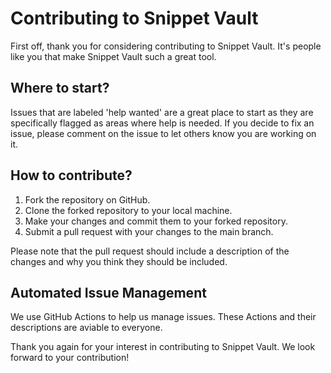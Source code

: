 # Contributing to Snippet Vault

First off, thank you for considering contributing to Snippet Vault. It's people like you that make Snippet Vault such a great tool.

## Where to start?

Issues that are labeled 'help wanted' are a great place to start as they are specifically flagged as areas where help is needed. If you decide to fix an issue, please comment on the issue to let others know you are working on it.

## How to contribute?

1. Fork the repository on GitHub.
2. Clone the forked repository to your local machine.
3. Make your changes and commit them to your forked repository.
4. Submit a pull request with your changes to the main branch.

Please note that the pull request should include a description of the changes and why you think they should be included.

## Automated Issue Management

We use GitHub Actions to help us manage issues. These Actions and their descriptions are aviable to everyone.

Thank you again for your interest in contributing to Snippet Vault. We look forward to your contribution!
